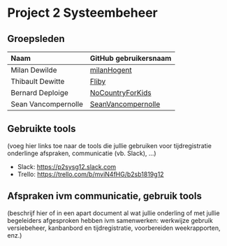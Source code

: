 # Project 2 Systeembeheer

## Groepsleden

| Naam     | GitHub gebruikersnaam                   |
| :---     | :---                                    |
| Milan Dewilde | [milanHogent](https://github.com/milanHogent) |
| Thibault Dewitte | [Fliby](https://github.com/Fliby) |
| Bernard Deploige | [NoCountryForKids](https://github.com/NoCountryForKids) |
| Sean Vancompernolle | [SeanVancompernolle](https://github.com/SeanVancompernolle)|

## Gebruikte tools

(voeg hier links toe naar de tools die jullie gebruiken voor tijdregistratie onderlinge afspraken, communicatie (vb. Slack), ...)

* Slack: https://p2sysg12.slack.com
* Trello: https://trello.com/b/mviN4fHG/b2sb1819g12

## Afspraken ivm communicatie, gebruik tools

(beschrijf hier of in een apart document al wat jullie onderling of met jullie begeleiders afgesproken hebben ivm samenwerken: werkwijze gebruik versiebeheer, kanbanbord en tijdregistratie, voorbereiden weekrapporten, enz.)
